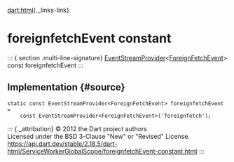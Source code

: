[dart:html](../../dart-html/dart-html-library){._links-link}

foreignfetchEvent constant
==========================

::: {.section .multi-line-signature}
[EventStreamProvider](../eventstreamprovider-class)\<[ForeignFetchEvent](../foreignfetchevent-class)\>
const foreignfetchEvent
:::

Implementation {#source}
--------------

``` {.language-dart data-language="dart"}
static const EventStreamProvider<ForeignFetchEvent> foreignfetchEvent =
    const EventStreamProvider<ForeignFetchEvent>('foreignfetch');
```

::: {._attribution}
© 2012 the Dart project authors\
Licensed under the BSD 3-Clause \"New\" or \"Revised\" License.\
<https://api.dart.dev/stable/2.18.5/dart-html/ServiceWorkerGlobalScope/foreignfetchEvent-constant.html>
:::
